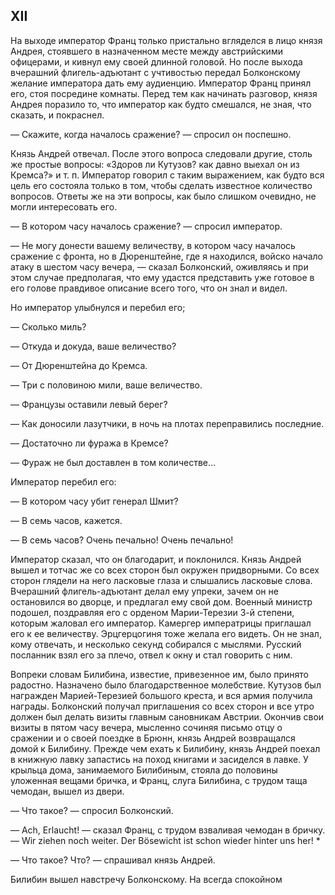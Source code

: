 ## XII

На выходе император Франц только пристально вгляделся в лицо князя Андрея, стоявшего в назначенном месте между австрийскими офицерами, и кивнул ему своей длинной головой. Но после выхода вчерашний флигель-адъютант с учтивостью передал Болконскому желание императора дать ему аудиенцию. Император Франц принял его, стоя посредине комнаты. Перед тем как начинать разговор, князя Андрея поразило то, что император как будто смешался, не зная, что сказать, и покраснел.

— Скажите, когда началось сражение? — спросил он поспешно.

Князь Андрей отвечал. После этого вопроса следовали другие, столь же простые вопросы: «Здоров ли Кутузов? как давно выехал он из Кремса?» и т. п. Император говорил с таким выражением, как будто вся цель его состояла только в том, чтобы сделать известное количество вопросов. Ответы же на эти вопросы, как было слишком очевидно, не могли интересовать его.

— В котором часу началось сражение? — спросил император.

— Не могу донести вашему величеству, в котором часу началось сражение с фронта, но в Дюренштейне, где я находился, войско начало атаку в шестом часу вечера, — сказал Болконский, оживляясь и при этом случае предполагая, что ему удастся представить уже готовое в его голове правдивое описание всего того, что он знал и видел.

Но император улыбнулся и перебил его;

— Сколько миль?

— Откуда и докуда, ваше величество?

— От Дюренштейна до Кремса.

— Три с половиною мили, ваше величество.

— Французы оставили левый берег?

— Как доносили лазутчики, в ночь на плотах переправились последние.

— Достаточно ли фуража в Кремсе?

— Фураж не был доставлен в том количестве…

Император перебил его:

— В котором часу убит генерал Шмит?

— В семь часов, кажется.

— В семь часов? Очень печально! Очень печально!

Император сказал, что он благодарит, и поклонился. Князь Андрей вышел и тотчас же со всех сторон был окружен придворными. Со всех сторон глядели на него ласковые глаза и слышались ласковые слова. Вчерашний флигель-адъютант делал ему упреки, зачем он не остановился во дворце, и предлагал ему свой дом. Военный министр подошел, поздравляя его с орденом Марии-Терезии 3-й степени, которым жаловал его император. Камергер императрицы приглашал его к ее величеству. Эрцгерцогиня тоже желала его видеть. Он не знал, кому отвечать, и несколько секунд собирался с мыслями. Русский посланник взял его за плечо, отвел к окну и стал говорить с ним.

Вопреки словам Билибина, известие, привезенное им, было принято радостно. Назначено было благодарственное молебствие. Кутузов был награжден Марией-Терезией большого креста, и вся армия получила награды. Болконский получал приглашения со всех сторон и все утро должен был делать визиты главным сановникам Австрии. Окончив свои визиты в пятом часу вечера, мысленно сочиняя письмо отцу о сражении и о своей поездке в Брюнн, князь Андрей возвращался домой к Билибину. Прежде чем ехать к Билибину, князь Андрей поехал в книжную лавку запастись на поход книгами и засиделся в лавке. У крыльца дома, занимаемого Билибиным, стояла до половины уложенная вещами бричка, и Франц, слуга Билибина, с трудом таща чемодан, вышел из двери.

— Что такое? — спросил Болконский.

— Ach, Erlaucht! — сказал Франц, с трудом взваливая чемодан в бричку. — Wir ziehen noch weiter. Der Bösewicht ist schon wieder hinter uns her! \*

— Что такое? Что? — спрашивал князь Андрей.

Билибин вышел навстречу Болконскому. На всегда спокойном

